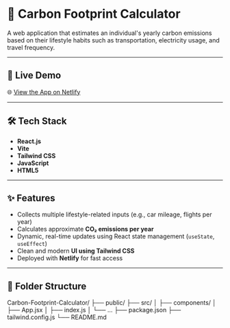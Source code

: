 # 🌱 Carbon Footprint Calculator

A web application that estimates an individual's yearly carbon emissions based on their lifestyle habits such as transportation, electricity usage, and travel frequency.

---

## 🚀 Live Demo

🌐 [View the App on Netlify](https://effortless-longma-b0ed76.netlify.app/)

---

## 🛠 Tech Stack

- **React.js**
- **Vite**
- **Tailwind CSS**
- **JavaScript**
- **HTML5**

---

## ✨ Features

- Collects multiple lifestyle-related inputs (e.g., car mileage, flights per year)
- Calculates approximate **CO₂ emissions per year**
- Dynamic, real-time updates using React state management (`useState`, `useEffect`)
- Clean and modern **UI using Tailwind CSS**
- Deployed with **Netlify** for fast access

---

## 📂 Folder Structure

Carbon-Footprint-Calculator/
├── public/
├── src/
│ ├── components/
│ ├── App.jsx
│ ├── index.js
│ └── ...
├── package.json
├── tailwind.config.js
└── README.md
